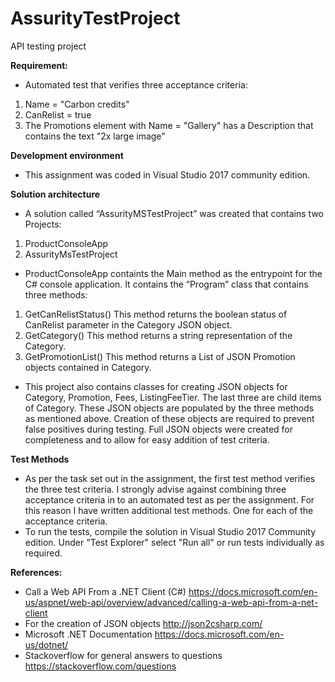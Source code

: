 # AssurityTestProject
API testing project

**Requirement:**
- Automated test that verifies three acceptance criteria:
1. Name = "Carbon credits"
2. CanRelist = true
3. The Promotions element with Name = "Gallery" has a Description that contains the text "2x large image"

**Development environment**
- This assignment was coded in Visual Studio 2017 community edition.

**Solution architecture**
- A solution called “AssurityMSTestProject” was created that contains two Projects:
1. ProductConsoleApp
2. AssurityMsTestProject

- ProductConsoleApp containts the Main method as the entrypoint for the C# console application. It contains the “Program” class that contains three methods:
1. GetCanRelistStatus()
  This method returns the boolean status of CanRelist parameter in the Category JSON object.
2. GetCategory()
  This method returns a string representation of the Category.
3. GetPromotionList()
  This method returns a List of JSON Promotion objects contained in Category.

- This project also contains classes for creating JSON objects for Category, Promotion, Fees, ListingFeeTier. The last three are child items of Category.
These JSON objects are populated by the three methods as mentioned above. Creation of these objects are required to prevent false positives during testing. Full JSON objects were created for completeness and to allow for easy addition of test criteria.

**Test Methods**
- As per the task set out in the assignment, the first test method verifies the three test criteria. 
I strongly advise against combining three acceptance criteria in to an automated test as per the assignment. For this reason I have written additional test methods. One for each of the acceptance criteria.
- To run the tests, compile the solution in Visual Studio 2017 Community edition. Under "Test Explorer" select "Run all" or run tests individually as required.

**References:**
- Call a Web API From a .NET Client (C#)
https://docs.microsoft.com/en-us/aspnet/web-api/overview/advanced/calling-a-web-api-from-a-net-client
- For the creation of JSON objects
http://json2csharp.com/
- Microsoft .NET Documentation
https://docs.microsoft.com/en-us/dotnet/
- Stackoverflow for general answers to questions
https://stackoverflow.com/questions


